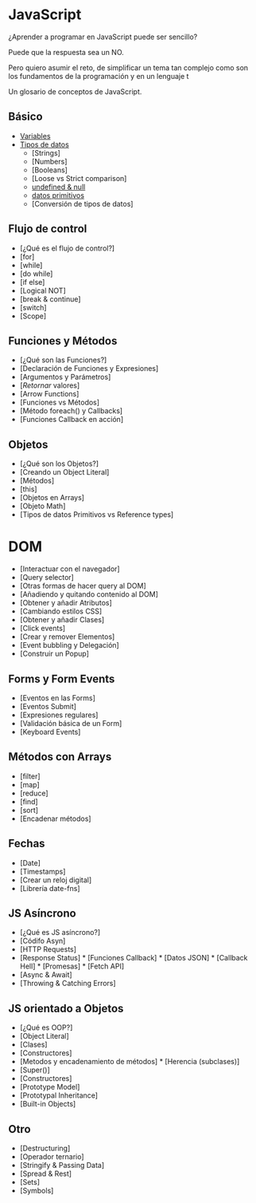 # JavaScript
¿Aprender a programar en JavaScript puede ser sencillo?

Puede que la respuesta sea un NO.

Pero quiero asumir el reto, de simplificar un tema tan complejo como son los fundamentos de la programación y en un lenguaje t

Un glosario de conceptos de JavaScript.

## Básico
* [Variables](https://github.com/vcrminero/javascript/blob/main/basico/variables.md)
* [Tipos de datos](https://github.com/vcrminero/javascript/blob/main/basico/Tipo%20de%20datos.md)
    * [Strings]
    * [Numbers]
    * [Booleans]
    * [Loose vs Strict comparison]
    * [undefined & null](https://github.com/vcrminero/javascript/blob/main/basico/undefined%20vs%20null.md)
    * [datos primitivos](https://github.com/vcrminero/javascript/blob/main/basico/datos%20primitivos.md)
    * [Conversión de tipos de datos]

## Flujo de control
* [¿Qué es el flujo de control?]
* [for]
* [while]
* [do while]
* [if else]
* [Logical NOT]
* [break & continue]
* [switch]
* [Scope]

## Funciones y Métodos
* [¿Qué son las Funciones?]
* [Declaración de Funciones y Expresiones]
* [Argumentos y Parámetros]
* [_Retornar_ valores]
* [Arrow Functions]
* [Funciones vs Métodos]
* [Método foreach() y Callbacks]
* [Funciones Callback en acción]

## Objetos
* [¿Qué son los Objetos?]
* [Creando un Object Literal]
* [Métodos]
* [this]
* [Objetos en Arrays]
* [Objeto Math]
* [Tipos de datos Primitivos vs Reference types]

# DOM
* [Interactuar con el navegador]
* [Query selector]
* [Otras formas de hacer query al DOM]
* [Añadiendo y quitando contenido al DOM]
* [Obtener y añadir Atributos]
* [Cambiando estilos CSS]
* [Obtener y añadir Clases]
* [Click events]
* [Crear y remover Elementos]
* [Event bubbling y Delegación]
* [Construir un Popup]

## Forms y Form Events
* [Eventos en las Forms]
* [Eventos Submit]
* [Expresiones regulares]
* [Validación básica de un Form]
* [Keyboard Events]

## Métodos con Arrays
* [filter]
* [map]
* [reduce]
* [find]
* [sort]
* [Encadenar métodos]

## Fechas
* [Date]
* [Timestamps]
* [Crear un reloj digital]
* [Librería date-fns]

## JS Asíncrono
* [¿Qué es JS asíncrono?]
* [Códifo Asyn]
* [HTTP Requests]
* [Response Status]
* [Funciones Callback]
* [Datos JSON]
* [Callback Hell]
* [Promesas]
* [Fetch API]
* [Async & Await]
* [Throwing & Catching Errors]

## JS orientado a Objetos
* [¿Qué es OOP?]
* [Object Literal]
* [Clases]
* [Constructores]
* [Metodos y encadenamiento de métodos]
* [Herencia (subclases)]
* [Super()]
* [Constructores]
* [Prototype Model]
* [Prototypal Inheritance]
* [Built-in Objects]

## Otro
* [Destructuring]
* [Operador ternario]
* [Stringify & Passing Data]
* [Spread & Rest]
* [Sets]
* [Symbols]

